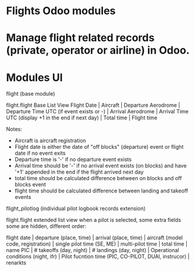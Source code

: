 # Flights Odoo modules

Manage flight related records (private, operator or airline) in Odoo.
=======

# Modules UI

flight (base module)

flight.flight Base List View
Flight Date | Aircraft | Departure Aerodrome | Departure Time UTC (if event exists or -) | Arrival Aerodrome | Arrival Time UTC (display +1 in the end if next day) | Total time | Flight time

Notes:
- Aircraft is aircraft registration
- Flight date is either the date of "off blocks" (departure) event or flight date if no event exits
- Departure time is '-' if no departure event exists
- Arrival time should be '-' if no arrival event exists (on blocks) and have '+1' appended in the end if the flight arrived next day
- total time should be calculated difference between on blocks and off blocks event
- flight time should be calculated difference between landing and takeoff events


flight_pilotlog (individual pilot logbook records extension)

flight.flight extended list view when a pilot is selected, some extra fields some are hidden, different order:

flight date | departure (place, time) | arrival (place, time) | aircraft (model code, registration) | single pilot time (SE, ME) | multi-pilot time | total time | name PIC | # takeoffs (day, night)  | # landings (day, night) | Operational conditions (night, ifr) | Pilot fucntion time (PIC, CO-PILOT, DUAl, instrucor)  | renarkts
